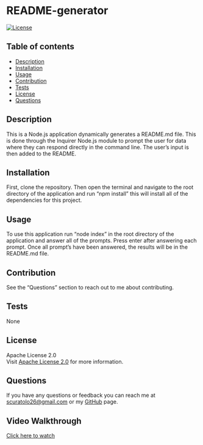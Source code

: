 # README-generator

  [![License](https://img.shields.io/badge/License-Apache_2.0-blue.svg)](https://opensource.org/licenses/Apache-2.0)
## Table of contents
- [Description](#description)
- [Installation](#installation)
- [Usage](#usage)
- [Contribution](#contribution)
- [Tests](#tests)
- [License](#license)
- [Questions](#questions)

## Description
This is a Node.js application dynamically generates a README.md file. This is done through the Inquirer Node.js module to prompt the user for data where they can respond directly in the command line. The user’s input is then added to the README.

## Installation
First, clone the repository. Then open the terminal and navigate to the root directory of the application and run “npm install” this will install all of the dependencies for this project. 

## Usage 
To use this application run “node index” in the root directory of the application and answer all of the prompts. Press enter after answering each prompt. Once all prompt’s have been answered, the results will be in the README.md file.

## Contribution
See the “Questions” section to reach out to me about contributing.

## Tests
None

## License

   Apache License 2.0 <br> 
Visit <a href="https://opensource.org/licenses/Apache-2.0" target="_blank">Apache License 2.0</a> for more information.
  


## Questions
If you have any questions or feedback you can reach me at scuratolo26@gmail.com or my <a href="https://github.com/scuratolo26">GitHub</a> page.

## Video Walkthrough

<a href="https://watch.screencastify.com/v/GCI2DFoJ9rQ6DysGbj0s">Click here to watch</a>